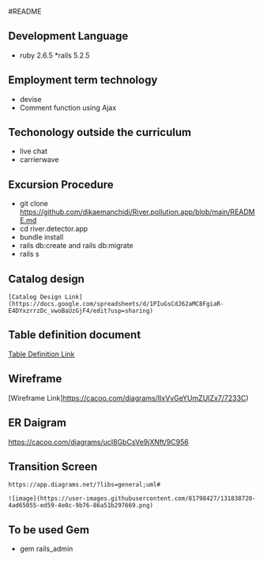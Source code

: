#README

## Development Language
   * ruby 2.6.5
   *rails 5.2.5
## Employment term technology
   * devise
  *  Comment function using Ajax
## Techonology outside the curriculum
  * live chat
   * carrierwave
## Excursion Procedure
  * git clone https://github.com/dikaemanchidi/River.pollution.app/blob/main/README.md 
  * cd river.detector.app
  * bundle install
  * rails db:create and rails db:migrate
  * rails s
## Catalog design
    [Catalog Design Link](https://docs.google.com/spreadsheets/d/1PIuGsCdJ62aMC8FgiaR-E4DYxzrrzDc_vwoBaUzGjF4/edit?usp=sharing)
## Table definition document
  [Table Definition Link](https://docs.google.com/spreadsheets/d/1PIuGsCdJ62aMC8FgiaR-E4DYxzrrzDc_vwoBaUzGjF4/edit?usp=sharing)
  ## Wireframe
[Wireframe Link]https://cacoo.com/diagrams/IIxVvGeYUmZUIZx7/7233C)
## ER Daigram
  https://cacoo.com/diagrams/ucI8GbCsVe9jXNft/9C956
## Transition Screen
    https://app.diagrams.net/?libs=general;uml#
    
    ![image](https://user-images.githubusercontent.com/81798427/131838720-4ad65055-ed59-4e0c-9b76-86a51b297669.png)


## To be used Gem
   * gem rails_admin
